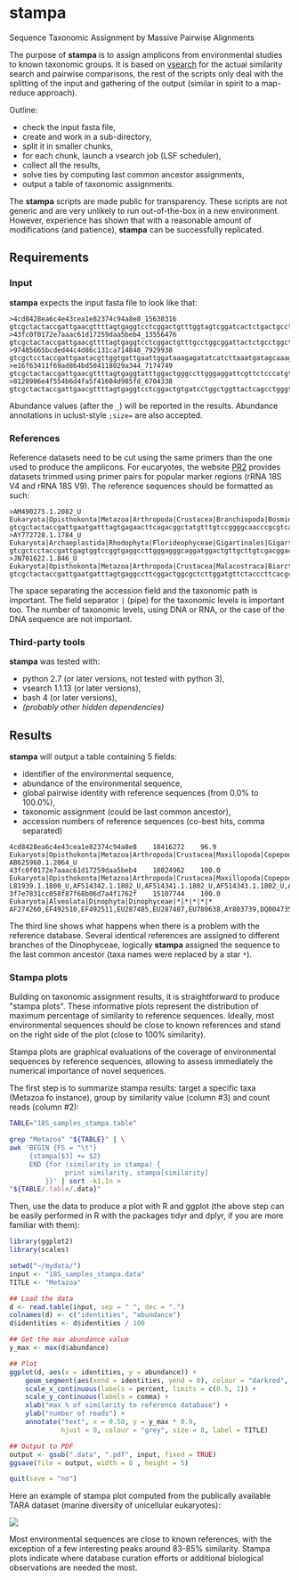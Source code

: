 # stampa #

Sequence Taxonomic Assignment by Massive Pairwise Alignments

The purpose of **stampa** is to assign amplicons from environmental
studies to known taxonomic groups. It is based on
[vsearch](https://github.com/torognes/vsearch) for the actual
similarity search and pairwise comparisons, the rest of the scripts
only deal with the splitting of the input and gathering of the output
(similar in spirit to a map-reduce approach).

Outline:
* check the input fasta file,
* create and work in a sub-directory,
* split it in smaller chunks,
* for each chunk, launch a vsearch job (LSF scheduler),
* collect all the results,
* solve ties by computing last common ancestor assignments,
* output a table of taxonomic assignments.

The **stampa** scripts are made public for transparency. These scripts
are not generic and are very unlikely to run out-of-the-box in a new
environment. However, experience has shown that with a reasonable
amount of modifications (and patience), **stampa** can be successfully
replicated.

## Requirements ##

### Input ###

**stampa** expects the input fasta file to look like that:

```
>4cd8428ea6c4e43cea1e82374c94a8e8_15638316
gtcgctactaccgattgaacgttttagtgaggtcctcggactgtttggtagtcggatcactctgactgcctggcgggaagacgaccaaactgtagcgtttagaggaagtaaaagtcgtaacaaggtttcc
>43fc0f0172e7aaac61d17259daa5beb4_13556476
gtcgctactaccgattgaacgttttagtgaggtcctcggactgtttgcctggcggattactctgcctggctggcgggaagacgaccaaactgtagcgtttagaggaagtaaaagtcgtaacaaggtttcc
>97485665bcded44c4d86c131ca714848_7929938
gtcgctcctaccgattgaatacgttggtgattgaattggataaagagatatcatcttaaatgatagcaaagcggtaaacatttgtaaactagattatttagaggaaggagaagtcgtaacaaggtttcc
>e16f63411f69ad864bd504118029a344_7174749
gtcgctactaccgattgaacgttttagtgaggtatttggactgggccttgggaggattcgttctcccatgttgctcgggaagactcccaaacttgagcgtttagaggaagtaaaagtcgtaacaaggtttcc
>8120906e4f554b6d4fa5f41604d985fd_6704338
gtcgctactaccgattgaacgttttagtgaggtcctcggactgtgatcctggctggttactcagcctgggttgcgggaagacgaccaaactgtagcgtttagaggaagtaaaagtcgtaacaaggtttcc
```

Abundance values (after the `_`) will be reported in the
results. Abundance annotations in uclust-style `;size=` are also
accepted.

### References ###

Reference datasets need to be cut using the same primers than the one
used to produce the amplicons. For eucaryotes, the website
[PR2](http://ssu-rrna.org/) provides datasets trimmed using primer
pairs for popular marker regions (rRNA 18S V4 and rRNA 18S V9). The
reference sequences should be formatted as such:

```
>AM490275.1.2082_U Eukaryota|Opisthokonta|Metazoa|Arthropoda|Crustacea|Branchiopoda|Bosmina|Bosmina+longirostris
gtcgctactaccgattgaatgatttagtgagaacttcagacggctatgtttgtccggggcaacccgcgtcaagcagggctgaaagatgttcaaacttgatcctttagaggaagtaaaagtcgtaacaaggtttcc
>AY772728.1.1784_U Eukaryota|Archaeplastida|Rhodophyta|Florideophyceae|Gigartinales|Gigartinales_X|Atractophora|Atractophora+hypnoides
gtcgctcctaccgattgagtggtccggtgaggccttgggagggcaggatggactgttgcttgtcgacggaccgtctggcccaaacttggtcaaaccttatcacttagaggaaggagaactcgtaacaaggtttcc
>JN701622.1.846_U Eukaryota|Opisthokonta|Metazoa|Arthropoda|Crustacea|Malacostraca|Biarctus|Biarctus+sordidus
gtcgctactaccgattgaatgatttagtgaggccttcggactggcgctcttggatgttctacccttcacgctgcatccgtggcgtaggggttctcgcctcgagctgacggaaagatgtccaaacttgatcatttagaggaagtaaaagtcgtaacaaggtttcc
```

The space separating the accession field and the taxonomic path is
important. The field separator `|` (pipe) for the taxonomic levels is
important too. The number of taxonomic levels, using DNA or RNA, or
the case of the DNA sequence are not important.

### Third-party tools ###

**stampa** was tested with:
* python 2.7 (or later versions, not tested with python 3),
* vsearch 1.1.13 (or later versions),
* bash 4 (or later versions),
* *(probably other hidden dependencies)*

## Results ##

**stampa** will output a table containing 5 fields:
* identifier of the environmental sequence,
* abundance of the environmental sequence,
* global pairwise identity with reference sequences (from 0.0% to 100.0%),
* taxonomic assignment (could be last common ancestor),
* accession numbers of reference sequences (co-best hits, comma separated)

```
4cd8428ea6c4e43cea1e82374c94a8e8	18416272	96.9	Eukaryota|Opisthokonta|Metazoa|Arthropoda|Crustacea|Maxillopoda|Copepoda|Calanoida|Gaetanus|Gaetanus+variabilis	AB625960.1.2064_U
43fc0f0172e7aaac61d17259daa5beb4	18024962	100.0	Eukaryota|Opisthokonta|Metazoa|Arthropoda|Crustacea|Maxillopoda|Copepoda|Calanoida|*|*	L81939.1.1800_U,AF514342.1.1802_U,AF514341.1.1802_U,AF514343.1.1802_U,AF514340.1.1802_U,AF514344.1.1802_U,AF514339.1.1802_U
3f7e7831cc058f87f68b06d7a4f1762f	15107744	100.0	Eukaryota|Alveolata|Dinophyta|Dinophyceae|*|*|*|*|*	AF274260,EF492510,EF492511,EU287485,EU287487,EU780638,AY803739,DQ004735,Y16232,AJ415519,EF492484,HM067010,JF791096
```

The third line shows what happens when there is a problem with the
reference database. Several identical references are assigned to
different branches of the Dinophyceae, logically **stampa** assigned
the sequence to the last common ancestor (taxa names were replaced by
a star `*`).

### Stampa plots ###

Building on taxonomic assignment results, it is straightforward to
produce "stampa plots". These informative plots represent the
distribution of maximum percentage of similarity to reference
sequences. Ideally, most environmental sequences should be close to
known references and stand on the right side of the plot (close to
100% similarity).

Stampa plots are graphical evaluations of the coverage of
environmental sequences by reference sequences, allowing to assess
immediately the numerical importance of novel sequences.

The first step is to summarize stampa results: target a specific taxa
(Metazoa fo instance), group by similarity value (column #3) and count
reads (column #2):

```sh
TABLE="18S_samples_stampa.table"

grep "Metazoa" "${TABLE}" | \
awk 'BEGIN {FS = "\t"}
     {stampa[$3] += $2}
     END {for (similarity in stampa) {
              print similarity, stampa[similarity]
         }}' | sort -k1,1n >
"${TABLE/.table/.data}"
```

Then, use the data to produce a plot with R and ggplot (the above step
can be easily performed in R with the packages tidyr and dplyr, if you
are more familiar with them):

```R
library(ggplot2)
library(scales)

setwd("~/mydata/")
input <- "18S_samples_stampa.data"
TITLE <- "Metazoa"

## Load the data
d <- read.table(input, sep = " ", dec = ".")
colnames(d) <- c("identities", "abundance")
d$identities <- d$identities / 100

## Get the max abundance value
y_max <- max(d$abundance)

## Plot
ggplot(d, aes(x = identities, y = abundance)) +
    geom_segment(aes(xend = identities, yend = 0), colour = "darkred", size = 1) +
    scale_x_continuous(labels = percent, limits = c(0.5, 1)) +
    scale_y_continuous(labels = comma) +
    xlab("max % of similarity to reference database") +
    ylab("number of reads") +
    annotate("text", x = 0.50, y = y_max * 0.9,
             hjust = 0, colour = "grey", size = 8, label = TITLE)

## Output to PDF
output <- gsub(".data", ".pdf", input, fixed = TRUE)
ggsave(file = output, width = 8 , height = 5)

quit(save = "no")
```

Here an example of stampa plot computed from the publically available
TARA dataset (marine diversity of unicellular eukaryotes):

![](https://github.com/frederic-mahe/stampa/blob/master/TARA_V9_stampa_plot_example.svg)

Most environmental sequences are close to known references, with the
exception of a few interesting peaks around 83-85% similarity. Stampa
plots indicate where database curation efforts or additional
biological observations are needed the most.
